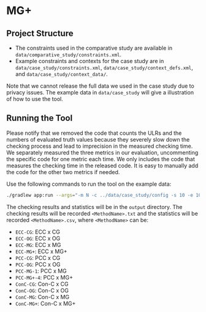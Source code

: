 # MG+

## Project Structure

- The constraints used in the comparative study are available in `data/comparative_study/constraints.xml`.
- Example constraints and contexts for the case study are in `data/case_study/constraints.xml`, `data/case_study/context_defs.xml`, and `data/case_study/context_data/`.

Note that we cannot release the full data we used in the case study due to privacy issues. The example data in `data/case_study` will give a illustration of how to use the tool.

## Running the Tool

Please notify that we removed the code that counts the ULRs and the numbers of evaluated truth values because they severely slow down the checking process and  lead to imprecision in the measured checking time. We separately measured the three metrics in our evaluation, uncommenting the specific code for one metric each time. We only includes the code that measures the checking time in the released code. It is easy to manually add the code for the other two metrics if needed.

Use the following commands to run the tool on the example data:

```bash
./gradlew app:run --args="-m N -c ../data/case_study/config -s 10 -e 10"
```

The checking results and statistics will be in the `output` directory. The checking results will be recorded `<MethodName>.txt` and the statistics will be recorded `<MethodName>.csv`, where `<MethodName>` can be:

- `ECC-CG`: ECC x CG
- `ECC-OG`: ECC x OG
- `ECC-MG`: ECC x MG
- `ECC-MG+`: ECC x MG+
- `PCC-CG`: PCC x CG
- `PCC-OG`: PCC x OG
- `PCC-MG-1`: PCC x MG
- `PCC-MG+-4`: PCC x MG+
- `ConC-CG`: Con-C x CG
- `ConC-OG`: Con-C x OG
- `ConC-MG`: Con-C x MG
- `ConC-MG+`: Con-C x MG+
